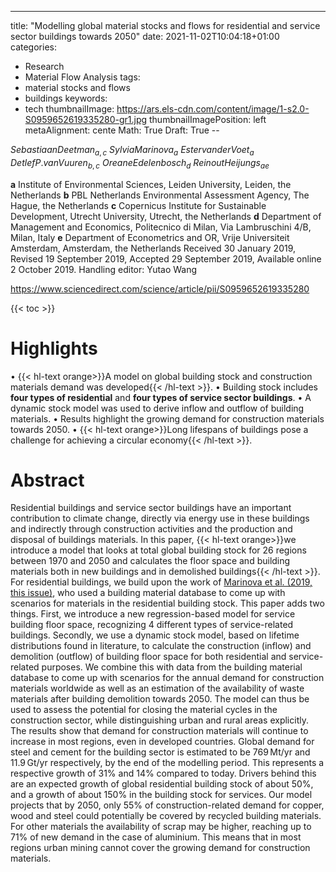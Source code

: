 ---
title: "Modelling global material stocks and flows for residential and service sector buildings towards 2050"
date: 2021-11-02T10:04:18+01:00
categories:
- Research
- Material Flow Analysis
tags:
- material stocks and flows
- buildings
keywords:
- tech
thumbnailImage: https://ars.els-cdn.com/content/image/1-s2.0-S0959652619335280-gr1.jpg
thumbnailImagePosition: left
metaAlignment: cente
Math: True
Draft: True
--

<!--more-->

$Sebastiaan Deetman_{a,c}$ $Sylvia Marinova_{a}$ $Estervan der Voet_{a}$ $Detlef P.van Vuuren_{b,c}$ $Oreane Edelenbosch_{d}$ $Reinout Heijungs_{ae}$

**a** Institute of Environmental Sciences, Leiden University, Leiden, the Netherlands
**b** PBL Netherlands Environmental Assessment Agency, The Hague, the Netherlands
**c** Copernicus Institute for Sustainable Development, Utrecht University, Utrecht, the Netherlands
**d** Department of Management and Economics, Politecnico di Milan, Via Lambruschini 4/B, Milan, Italy
**e** Department of Econometrics and OR, Vrije Universiteit Amsterdam, Amsterdam, the Netherlands
Received 30 January 2019, Revised 19 September 2019, Accepted 29 September 2019, Available online 2 October 2019.
Handling editor: Yutao Wang

https://www.sciencedirect.com/science/article/pii/S0959652619335280

{{< toc >}}

# Highlights
• {{< hl-text orange>}}A model on global building stock and construction materials demand was developed{{< /hl-text >}}.
• Building stock includes **four types of residential** and **four types of service sector buildings**.
• A dynamic stock model was used to derive inflow and outflow of building materials.
• Results highlight the growing demand for construction materials towards 2050.
• {{< hl-text orange>}}Long lifespans of buildings pose a challenge for achieving a circular economy{{< /hl-text >}}.

# Abstract

Residential buildings and service sector buildings have an important contribution to climate change, directly via energy use in these buildings and indirectly through construction activities and the production and disposal of buildings materials. In this paper, {{< hl-text orange>}}we introduce a model that looks at total global building stock for 26 regions between 1970 and 2050 and calculates the floor space and building materials both in new buildings and in demolished buildings{{< /hl-text >}}. For residential buildings, we build upon the work of [Marinova et al. (2019, this issue)](), who used a building material database to come up with scenarios for materials in the residential building stock. This paper adds two things. First, we introduce a new regression-based model for service building floor space, recognizing 4 different types of service-related buildings. Secondly, we use a dynamic stock model, based on lifetime distributions found in literature, to calculate the construction (inflow) and demolition (outflow) of building floor space for both residential and service-related purposes. We combine this with data from the building material database to come up with scenarios for the annual demand for construction materials worldwide as well as an estimation of the availability of waste materials after building demolition towards 2050. The model can thus be used to assess the potential for closing the material cycles in the construction sector, while distinguishing urban and rural areas explicitly. The results show that demand for construction materials will continue to increase in most regions, even in developed countries. Global demand for steel and cement for the building sector is estimated to be 769 Mt/yr and 11.9 Gt/yr respectively, by the end of the modelling period. This represents a respective growth of 31% and 14% compared to today. Drivers behind this are an expected growth of global residential building stock of about 50%, and a growth of about 150% in the building stock for services. Our model projects that by 2050, only 55% of construction-related demand for copper, wood and steel could potentially be covered by recycled building materials. For other materials the availability of scrap may be higher, reaching up to 71% of new demand in the case of aluminium. This means that in most regions urban mining cannot cover the growing demand for construction materials.
